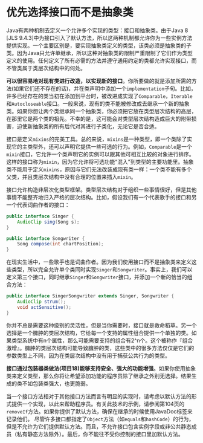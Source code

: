 # 优先选择接口而不是抽象类

Java有两种机制去定义一个允许多个实现的类型：接口和抽象类。由于Java 8 [JLS 9.4.3]中为接口引入了默认方法，所以这两种机制都允许你为一些实例方法提供实现。一个主要区别是，要实现抽象类定义的类型，该类必须是抽象类的子类。因为Java只允许单继承，所以这种对抽象类的限制严重限制了它们作为类型定义的使用。任何定义了所有必需的方法并遵守通用约定的类都允许实现接口，而不管类属于类层次结构中的何处。

**可以很容易地对现有类进行改造，以实现新的接口**。你所要做的就是添加所需的方法(如果它们还不存在的话)，并在类声明中添加一个`implementation`子句。比如，许多已经存在的类当初在添加到平台时，被改进成实现了`Comparable`，`Iterable`和`Autocloseable`接口。一般来说，现有的类不能被修改成去继承一个新的抽象类。如果你想让两个类继承同一个抽象类，你必须把它放在类型层次结构的高层，在那里它是两个类的祖先。不幸的是，这可能会对类型层次结构造成巨大的附带损害，迫使新抽象类的所有后代对其进行子类化，无论它是否合适。

接口是定义`mixins`的完美工具。总的来说，`mixins`是一种类型，即一个类除了实现它的主类型外，还可以声明它提供一些可选的行为。例如，`Comparable`是一个`mixin`接口，它允许一个类声明它的实例可以跟其他可相互比较的对象进行排序。这样的接口称为`mixin`，因为它允许将可选功能“混入”到类型的主要功能里。抽象类不能用于定义`mixins`，原因与它们无法改装成现有类一样：一个类不能有多个父类，并且类层次结构中没有合理的位置来插入`mixin`。

接口允许构造非层次化类型框架。类型层次结构对于组织一些事情很好，但是其他事情不能整齐地归入严格的层次结构。比如，假设我们有一个代表歌手的接口和另一个代表词曲作者的接口：

```java
public interface Singer {
	AudioClip sing(Song s);
}

public interface Songwriter {
	Song compose(int chartPosition);
}
```

在现实生活中，一些歌手也是词曲作者。因为我们使用接口而不是抽象类来定义这些类型，所以完全允许单个类同时实现`Singer`和`Songwriter`。事实上，我们可以定义第三个接口，同时继承`Singer`和`Songwriter`接口，并添加一个新的恰当的组合方法：

```java
public interface SingerSongwriter extends Singer, Songwriter {
    AudioClip strum();
    void actSensitive();
}
```

你并不总是需要这种级别的灵活性，但是当你需要时，接口就是救命稻草。另一个选择是一个臃肿的类层次结构，它给每一个支持的属性组合提供一个单独的类。如果类型系统中有n个属性，那么可能需要支持的组合有2^n个。这个被称作『组合激增』。臃肿的类层次结构可能导致臃肿的类，这些类中的很多方法仅仅是它们的参数类型上不同，因为在类层次结构中没有用于捕获公共行为的类型。

**接口通过包装器类做法(项目18)能够支持安全、强大的功能增强**。如果你使用抽象类来定义类型，那么你将让希望添加功能的程序员除了继承之外别无选择。结果生成的类不如包装类强大，也更脆弱。

当一个接口方法相对于其他接口方法而言有明显的实现时，请考虑以默认方法的形式提供一个实现，以此来帮助程序员。有关此技术的示例，请参阅第104页的`removeIf`方法。如果你提供了默认方法，确保在继承的时候使用JavaDoc标签来记录他们。	尽管许多接口都指定了`Object`方法（如`equals`和`hashCode`）的行为，但是不允许为它们提供默认方法。而且，不允许接口包含实例字段或非公共静态成员（私有静态方法除外）。最后，你不能往不受你控制的接口里加默认方法。